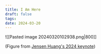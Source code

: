 ```yaml
---
title: I Am Here
draft: false
tags: 
date: 2024-03-20
---
```

![[Pasted image 20240320102938.png|800]]

(Figure from [Jensen Huang's 2024 keynote](https://www.youtube.com/live/Y2F8yisiS6E?si=xTBkmpSE_c7-WEkG&t=2604))